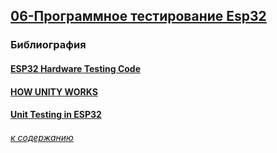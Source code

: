 ## [06-Программное тестирование Esp32](#) 



### Библиография

#### [ESP32 Hardware Testing Code](https://github.com/Lesinhovski/ESP32-Tester)

#### [HOW UNITY WORKS](https://www.throwtheswitch.org/unity)

#### [Unit Testing in ESP32](https://docs.espressif.com/projects/esp-idf/en/stable/esp32/api-guides/unit-tests.html)



###### [к содержанию](#%D0%B2%D0%B2%D0%B5%D0%B4%D0%B5%D0%BD%D0%B8%D0%B5---%D0%B1%D1%8B%D1%81%D1%82%D1%80%D0%BE%D0%B5-%D0%B7%D0%BD%D0%B0%D0%BA%D0%BE%D0%BC%D1%81%D1%82%D0%B2%D0%BE)
